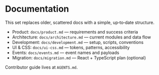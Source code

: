 # Documentation

This set replaces older, scattered docs with a simple, up‑to‑date structure.

- Product: `docs/product.md` — requirements and success criteria
- Architecture: `docs/architecture.md` — current modules and data flow
- Development: `docs/development.md` — setup, scripts, conventions
- UI & CSS: `docs/ui-css.md` — tokens, patterns, accessibility
- Events: `docs/events.md` — event names and payloads
- Migration: `docs/migration.md` — React + TypeScript plan (optional)

Contributor guide lives at `AGENTS.md`.
